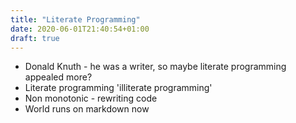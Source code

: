 ```yaml
---
title: "Literate Programming"
date: 2020-06-01T21:40:54+01:00
draft: true
---
```


- Donald Knuth - he was a writer, so maybe literate programming appealed more?
- Literate programming 'illiterate programming'
- Non monotonic - rewriting code
- World runs on markdown now
